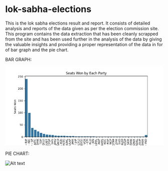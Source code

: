 # lok-sabha-elections
This is the lok sabha elections result and report. It consists of detailed analysis and reports of the data given as per the election commission site. This program contains the data extraction that has been cleanly scrapped from the site and has been used further in the analysis of the data by giving the valuable insights and providing a proper representation of the data in for of bar graph and the pie chart.

BAR GRAPH:

![Alt text](<images/seats_won_by_party.png>)


PIE CHART:

![Alt text](images/proportion_seats_top_3.png)
